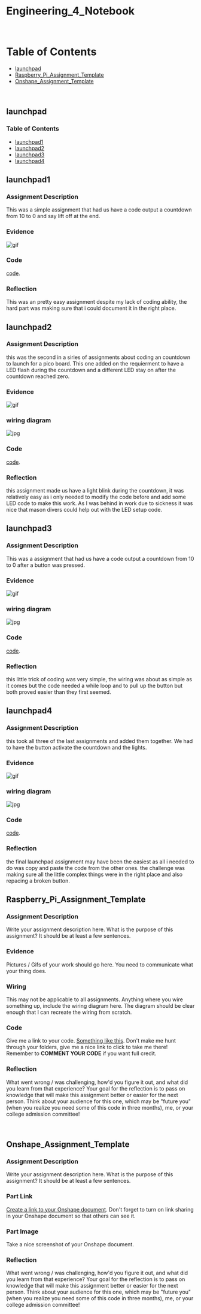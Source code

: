 # Engineering_4_Notebook

&nbsp;




# Table of Contents
* [launchpad](#launchpad)
* [Raspberry_Pi_Assignment_Template](#raspberry_pi_assignment_template)
* [Onshape_Assignment_Template](#onshape_assignment_template)

&nbsp;

## launchpad
### Table of Contents
* [launchpad1](#launchpad1)
* [launchpad2](#launchpad2)
* [launchpad3](#launchpad3)
* [launchpad4](#launchpad4)

## launchpad1

### Assignment Description

This was a simple assignment that had us have a code output a countdown from 10 to 0 and say lift off at the end.
### Evidence 

![gif](images/launchpad1.gif)


### Code
[code](raspberry-pi/countdown.py).

### Reflection

This was an pretty easy assignment despite my lack of coding ability, the hard part was making sure that i could document it in the right place. 



## launchpad2

### Assignment Description

this was the second in a siries of assignments about coding an countdown to launch for a pico board. This one added on the requierment to have a LED flash during the countdown and a different LED stay on after the countdown reached zero. 

### Evidence 

![gif](images/launchpad2.gif)

### wiring diagram
 ![jpg](images/launchwire2.jpg)

### Code
[code](raspberry-pi/launpad2.py).

### Reflection

this assignment made us have a light blink during the countdown, it was relatively easy as i only needed to modify the code before and add some LED code to make this work. As I was behind in work due to sickness it was nice that mason divers could help out with the LED setup code. 

## launchpad3

### Assignment Description

This was a assignment that had us have a code output a countdown from 10 to 0 after a button was pressed. 
### Evidence 

![gif](images/launchpad3.gif)

### wiring diagram
 ![jpg](images/launchwire3.jpg)

### Code
[code](raspberry-pi/launchpad3.py).

### Reflection

this little trick of coding was very simple, the wiring was about as simple as it comes but the code needed a while loop and to pull up the button but both proved easier than they first seemed. 

## launchpad4

### Assignment Description

this took all three of the last assignments and added them together. We had to have the button activate the countdown and the lights.
### Evidence 

![gif](images/launchpad4.gif)

### wiring diagram
 ![jpg](images/launchwire4.jpg)

### Code
[code](raspberry-pi/launchpad3.py).

### Reflection

the final launchpad assignment may have been the easiest as all i needed to do was copy and paste the code from the other ones. the challenge was making sure all the little complex things were in the right place and also repacing a broken button. 






























## Raspberry_Pi_Assignment_Template

### Assignment Description

Write your assignment description here. What is the purpose of this assignment? It should be at least a few sentences.

### Evidence 

Pictures / Gifs of your work should go here. You need to communicate what your thing does. 

### Wiring

This may not be applicable to all assignments. Anything where you wire something up, include the wiring diagram here. The diagram should be clear enough that I can recreate the wiring from scratch. 

### Code
Give me a link to your code. [Something like this](https://github.com/millerm22/Engineering_4_Notebook/blob/main/Raspberry_Pi/hello_world.py). Don't make me hunt through your folders, give me a nice link to click to take me there! Remember to **COMMENT YOUR CODE** if you want full credit. 

### Reflection

What went wrong / was challenging, how'd you figure it out, and what did you learn from that experience? Your goal for the reflection is to pass on knowledge that will make this assignment better or easier for the next person. Think about your audience for this one, which may be "future you" (when you realize you need some of this code in three months), me, or your college admission committee!

&nbsp;

## Onshape_Assignment_Template

### Assignment Description

Write your assignment description here. What is the purpose of this assignment? It should be at least a few sentences.

### Part Link 

[Create a link to your Onshape document](https://cvilleschools.onshape.com/documents/003e413cee57f7ccccaa15c2/w/ea71050bb283bf3bf088c96c/e/c85ae532263d3b551e1795d0?renderMode=0&uiState=62d9b9d7883c4f335ec42021). Don't forget to turn on link sharing in your Onshape document so that others can see it. 

### Part Image

Take a nice screenshot of your Onshape document. 

### Reflection

What went wrong / was challenging, how'd you figure it out, and what did you learn from that experience? Your goal for the reflection is to pass on knowledge that will make this assignment better or easier for the next person. Think about your audience for this one, which may be "future you" (when you realize you need some of this code in three months), me, or your college admission committee!

&nbsp;
